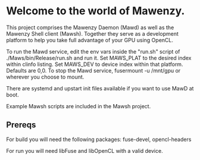 # Welcome to the world of Mawenzy.

This project comprises the Mawenzy Daemon (Mawd) as well as the Mawenzy Shell client (Mawsh).  Together they serve as a development platform to help you take full advantage of your GPU using OpenCL.

To run the Mawd service, edit the env vars inside the "run.sh" script of ./Maws/bin/Release/run.sh and run it.  Set MAWS_PLAT to the desired index within clinfo listing.  Set MAWS_DEV to device index within that platform.  Defaults are 0,0.
To stop the Mawd service, fusermount -u /mnt/gpu or wherever you choose to mount.

There are systemd and upstart init files available if you want to use MawD at boot.

Example Mawsh scripts are included in the Mawsh project.

## Prereqs
For build you will need the following packages: fuse-devel, opencl-headers

For run you will need libFuse and libOpenCL with a valid device.
